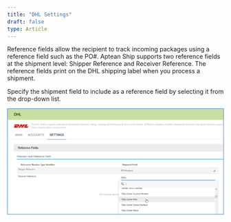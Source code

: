 ```yaml
---
title: "DHL Settings"
draft: false
type: Article
---
```


Reference fields allow the recipient to track incoming packages using a reference field such as the PO#. Aptean Ship supports two reference fields at the shipment level: Shipper Reference and Receiver Reference. The reference fields print on the DHL shipping label when you process a shipment.

Specify the shipment field to include as a reference field by selecting it from the drop-down list.

![](assets/images/dhl5.png)

